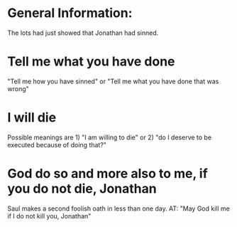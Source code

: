 # General Information:

The lots had just showed that Jonathan had sinned.

# Tell me what you have done

"Tell me how you have sinned" or "Tell me what you have done that was wrong"

# I will die

Possible meanings are 1) "I am willing to die" or 2) "do I deserve to be executed because of doing that?"

# God do so and more also to me, if you do not die, Jonathan

Saul makes a second foolish oath in less than one day. AT: "May God kill me if I do not kill you, Jonathan"